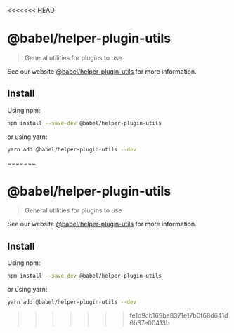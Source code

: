 <<<<<<< HEAD
# @babel/helper-plugin-utils

> General utilities for plugins to use

See our website [@babel/helper-plugin-utils](https://babeljs.io/docs/en/next/babel-helper-plugin-utils.html) for more information.

## Install

Using npm:

```sh
npm install --save-dev @babel/helper-plugin-utils
```

or using yarn:

```sh
yarn add @babel/helper-plugin-utils --dev
```
=======
# @babel/helper-plugin-utils

> General utilities for plugins to use

See our website [@babel/helper-plugin-utils](https://babeljs.io/docs/en/next/babel-helper-plugin-utils.html) for more information.

## Install

Using npm:

```sh
npm install --save-dev @babel/helper-plugin-utils
```

or using yarn:

```sh
yarn add @babel/helper-plugin-utils --dev
```
>>>>>>> fe1d9cb169be8371e17b0f68d641d6b37e00413b
